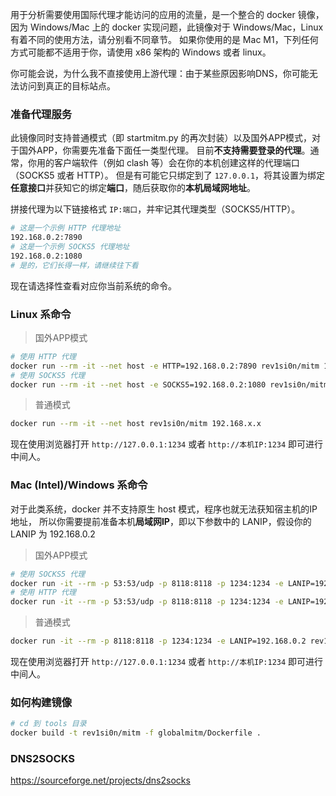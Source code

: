 用于分析需要使用国际代理才能访问的应用的流量，是一个整合的 docker 镜像，
因为 Windows/Mac 上的 docker 实现问题，此镜像对于 Windows/Mac，Linux 有着不同的使用方法，请分别看不同章节。
如果你使用的是 Mac M1，下列任何方式可能都不适用于你，请使用 x86 架构的 Windows 或者 linux。

你可能会说，为什么我不直接使用上游代理：由于某些原因影响DNS，你可能无法访问到真正的目标站点。

### 准备代理服务

此镜像同时支持普通模式（即 startmitm.py 的再次封装）以及国外APP模式，对于国外APP，你需要先准备下面任一类型代理。
目前**不支持需要登录的代理**。通常，你用的客户端软件（例如 clash 等）会在你的本机创建这样的代理端口（SOCKS5 或者 HTTP）。
但是有可能它只绑定到了 `127.0.0.1`，将其设置为绑定**任意接口**并获知它的绑定**端口**，随后获取你的**本机局域网地址**。

拼接代理为以下链接格式 `IP:端口`，并牢记其代理类型（SOCKS5/HTTP）。

```bash
# 这是一个示例 HTTP 代理地址
192.168.0.2:7890
# 这是一个示例 SOCKS5 代理地址
192.168.0.2:1080
# 是的，它们长得一样，请继续往下看
```

现在请选择性查看对应你当前系统的命令。

### Linux 系命令

> 国外APP模式

```bash
# 使用 HTTP 代理
docker run --rm -it --net host -e HTTP=192.168.0.2:7890 rev1si0n/mitm 192.168.x.x
# 使用 SOCKS5 代理
docker run --rm -it --net host -e SOCKS5=192.168.0.2:1080 rev1si0n/mitm 192.168.x.x
```

> 普通模式

```bash
docker run --rm -it --net host rev1si0n/mitm 192.168.x.x
```

现在使用浏览器打开 `http://127.0.0.1:1234` 或者 `http://本机IP:1234` 即可进行中间人。

### Mac (Intel)/Windows 系命令

对于此类系统，docker 并不支持原生 host 模式，程序也就无法获知宿主机的IP地址，
所以你需要提前准备本机**局域网IP**，即以下参数中的 LANIP，假设你的 LANIP 为 192.168.0.2

> 国外APP模式

```bash
# 使用 SOCKS5 代理
docker run -it --rm -p 53:53/udp -p 8118:8118 -p 1234:1234 -e LANIP=192.168.0.2 -e SOCKS5=192.168.0.2:1080 rev1si0n/mitm 192.168.x.x
# 使用 HTTP 代理
docker run -it --rm -p 53:53/udp -p 8118:8118 -p 1234:1234 -e LANIP=192.168.0.2 -e HTTP=192.168.0.2:7890 rev1si0n/mitm 192.168.x.x
```

> 普通模式

```bash
docker run -it --rm -p 8118:8118 -p 1234:1234 -e LANIP=192.168.0.2 rev1si0n/mitm 192.168.x.x
```

现在使用浏览器打开 `http://127.0.0.1:1234` 或者 `http://本机IP:1234` 即可进行中间人。

### 如何构建镜像

```bash
# cd 到 tools 目录
docker build -t rev1si0n/mitm -f globalmitm/Dockerfile .
```

### DNS2SOCKS

https://sourceforge.net/projects/dns2socks
